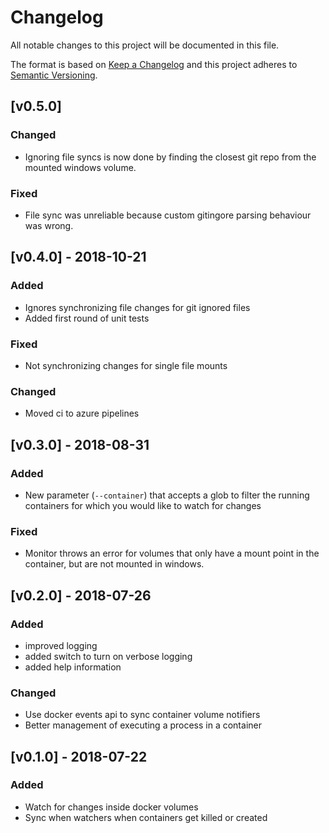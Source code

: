 # Changelog
All notable changes to this project will be documented in this file.

The format is based on [Keep a Changelog](http://keepachangelog.com/en/1.0.0/)
and this project adheres to [Semantic Versioning](http://semver.org/spec/v2.0.0.html).

## [v0.5.0]
### Changed
- Ignoring file syncs is now done by finding the closest git repo from the mounted windows volume.

### Fixed
- File sync was unreliable because custom gitingore parsing behaviour was wrong.

## [v0.4.0] - 2018-10-21
### Added
- Ignores synchronizing file changes for git ignored files
- Added first round of unit tests

### Fixed
- Not synchronizing changes for single file mounts

### Changed
- Moved ci to azure pipelines

## [v0.3.0] - 2018-08-31
### Added
- New parameter (`--container`) that accepts a glob to filter the running containers for which you would like to watch for changes

### Fixed
- Monitor throws an error for volumes that only have a mount point in the container, but are not mounted in windows.

## [v0.2.0] - 2018-07-26
### Added
- improved logging
- added switch to turn on verbose logging
- added help information

### Changed
- Use docker events api to sync container volume notifiers
- Better management of executing a process in a container

## [v0.1.0] - 2018-07-22
### Added
- Watch for changes inside docker volumes
- Sync when watchers when containers get killed or created
